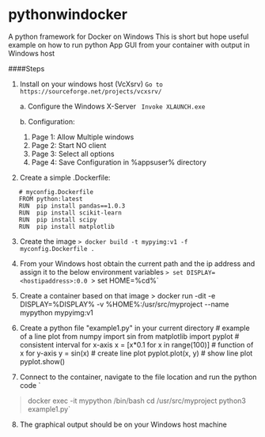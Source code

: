 # pythonwindocker
A python framework for Docker on Windows
This is short but hope useful example on how to run python App GUI from your container with output in Windows host

####Steps
1. Install on your windows host (VcXsrv)
   ```Go to https://sourceforge.net/projects/vcxsrv/```

   a. Configure the Windows X-Server
      ``` Invoke XLAUNCH.exe```

   b. Configuration:
      1. Page 1: Allow Multiple windows
      2. Page 2: Start NO client
      3. Page 3: Select all options
      4. Page 4: Save Configuration in %appsuser% directory

2. Create a simple .Dockerfile:
```
   # myconfig.Dockerfile
   FROM python:latest
   RUN  pip install pandas==1.0.3
   RUN  pip install scikit-learn
   RUN  pip install scipy
   RUN  pip install matplotlib
```

3. Create the image
   `> docker build -t mypyimg:v1 -f myconfig.Dockerfile . ` 

4. From your Windows host obtain the current path and the ip address and assign it to the below environment variables
   `> set DISPLAY=<hostipaddress>:0.0
    `> set HOME=%cd%`
  
5. Create a container based on that image
         > docker run -dit -e DISPLAY=%DISPLAY% -v %HOME%:/usr/src/myproject --name mypython mypyimg:v1

6. Create a python file "example1.py" in your current directory
         # example of a line plot
         from numpy import sin
         from matplotlib import pyplot
         # consistent interval for x-axis
         x = [x*0.1 for x in range(100)]
         # function of x for y-axis
         y = sin(x)
         # create line plot
         pyplot.plot(x, y)
         # show line plot
         pyplot.show()

7. Connect to the container, navigate to the file location and run the python code
`
> docker exec -it mypython /bin/bash
> cd /usr/src/myproject
> python3 example1.py`

8. The graphical output should be on your Windows host machine
